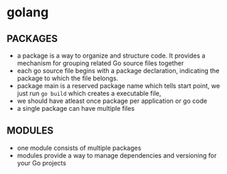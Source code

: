 
# golang

## PACKAGES
- a package is a way to organize and structure code. It provides a mechanism for grouping related Go source files together
- each go source file begins with a package declaration, indicating the package to which the file belongs.
- package main is a reserved package name which tells start point, we just run `go build` which creates a executable file, 
- we should have atleast once package per application or go code
- a single package can have multiple files

## MODULES
- one module consists of multiple packages
- modules provide a way to manage dependencies and versioning for your Go projects
